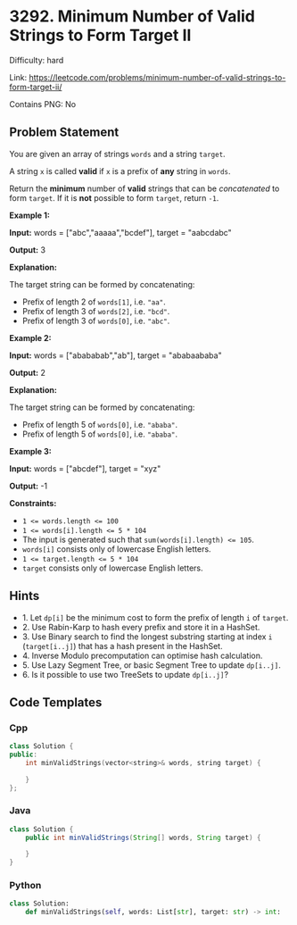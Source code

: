 # 3292. Minimum Number of Valid Strings to Form Target II

Difficulty: hard

Link: https://leetcode.com/problems/minimum-number-of-valid-strings-to-form-target-ii/

Contains PNG: No

## Problem Statement

You are given an array of strings `words` and a string `target`.

A string `x` is called **valid** if `x` is a prefix of **any** string in `words`.

Return the **minimum** number of **valid** strings that can be *concatenated* to form `target`. If it is **not** possible to form `target`, return `-1`.

**Example 1:**

**Input:** words \= \["abc","aaaaa","bcdef"], target \= "aabcdabc"

**Output:** 3

**Explanation:**

The target string can be formed by concatenating:

* Prefix of length 2 of `words[1]`, i.e. `"aa"`.
* Prefix of length 3 of `words[2]`, i.e. `"bcd"`.
* Prefix of length 3 of `words[0]`, i.e. `"abc"`.

**Example 2:**

**Input:** words \= \["abababab","ab"], target \= "ababaababa"

**Output:** 2

**Explanation:**

The target string can be formed by concatenating:

* Prefix of length 5 of `words[0]`, i.e. `"ababa"`.
* Prefix of length 5 of `words[0]`, i.e. `"ababa"`.

**Example 3:**

**Input:** words \= \["abcdef"], target \= "xyz"

**Output:** \-1

**Constraints:**

* `1 <= words.length <= 100`
* `1 <= words[i].length <= 5 * 104`
* The input is generated such that `sum(words[i].length) <= 105`.
* `words[i]` consists only of lowercase English letters.
* `1 <= target.length <= 5 * 104`
* `target` consists only of lowercase English letters.

## Hints

- 1\. Let `dp[i]` be the minimum cost to form the prefix of length `i` of `target`.
- 2\. Use Rabin\-Karp to hash every prefix and store it in a HashSet.
- 3\. Use Binary search to find the longest substring starting at index `i` (`target[i..j]`) that has a hash present in the HashSet.
- 4\. Inverse Modulo precomputation can optimise hash calculation.
- 5\. Use Lazy Segment Tree, or basic Segment Tree to update `dp[i..j]`.
- 6\. Is it possible to use two TreeSets to update `dp[i..j]`?

## Code Templates

### Cpp
```cpp
class Solution {
public:
    int minValidStrings(vector<string>& words, string target) {
        
    }
};
```

### Java
```java
class Solution {
    public int minValidStrings(String[] words, String target) {
        
    }
}
```

### Python
```python
class Solution:
    def minValidStrings(self, words: List[str], target: str) -> int:
        
```


